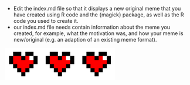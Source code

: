 - Edit the index.md file so that it displays a new original meme that you have created using R code and the {magick} package, as well as the R code you used to create it.
- our index.md file needs contain information about the meme you created, for example, what the motivation was, and how your meme is new/original (e.g. an adaption of an existing meme format).

![Game Over Meme](Game_Over.gif)
